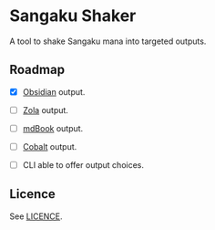 # Sangaku Shaker

A tool to shake Sangaku mana into targeted outputs.


## Roadmap

- [x] [Obsidian] output.
- [ ] [Zola] output.
- [ ] [mdBook] output.
- [ ] [Cobalt] output.
- [ ] CLI able to offer output choices.


## Licence

See [LICENCE](./LICENCE).


[Cobalt]: https://github.com/cobalt-org/cobalt.rs
[Obsidian]: https://obsidian.md/
[Zola]: https://github.com/getzola/zola
[mdBook]: https://github.com/rust-lang/mdBook
